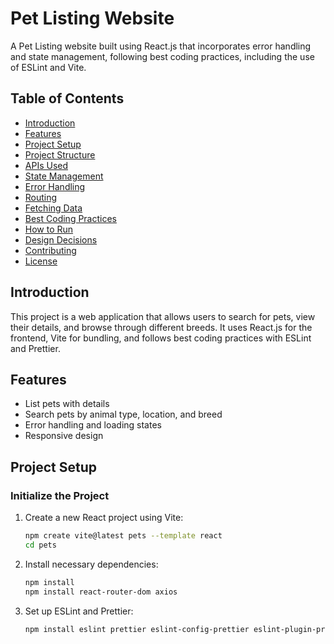 # Pet Listing Website

A Pet Listing website built using React.js that incorporates error handling and state management, following best coding practices, including the use of ESLint and Vite.

## Table of Contents

- [Introduction](#introduction)
- [Features](#features)
- [Project Setup](#project-setup)
- [Project Structure](#project-structure)
- [APIs Used](#apis-used)
- [State Management](#state-management)
- [Error Handling](#error-handling)
- [Routing](#routing)
- [Fetching Data](#fetching-data)
- [Best Coding Practices](#best-coding-practices)
- [How to Run](#how-to-run)
- [Design Decisions](#design-decisions)
- [Contributing](#contributing)
- [License](#license)

## Introduction

This project is a web application that allows users to search for pets, view their details, and browse through different breeds. It uses React.js for the frontend, Vite for bundling, and follows best coding practices with ESLint and Prettier.

## Features

- List pets with details
- Search pets by animal type, location, and breed
- Error handling and loading states
- Responsive design

## Project Setup

### Initialize the Project

1. Create a new React project using Vite:
   ```bash
   npm create vite@latest pets --template react
   cd pets
2. Install necessary dependencies:
   ```bash
   npm install
   npm install react-router-dom axios
3. Set up ESLint and Prettier:
   ```bash
   npm install eslint prettier eslint-config-prettier eslint-plugin-prettier --save-dev

